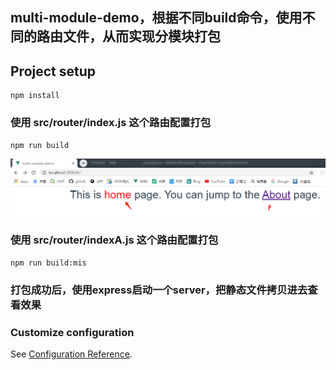 ## multi-module-demo，根据不同build命令，使用不同的路由文件，从而实现分模块打包

## Project setup
```
npm install
```

### 使用 src/router/index.js 这个路由配置打包
```
npm run build
```
![pic1](multi-module-demo/images/1.png)

### 使用 src/router/indexA.js 这个路由配置打包 
```
npm run build:mis
```

### 打包成功后，使用express启动一个server，把静态文件拷贝进去查看效果

### Customize configuration
See [Configuration Reference](https://cli.vuejs.org/config/).
